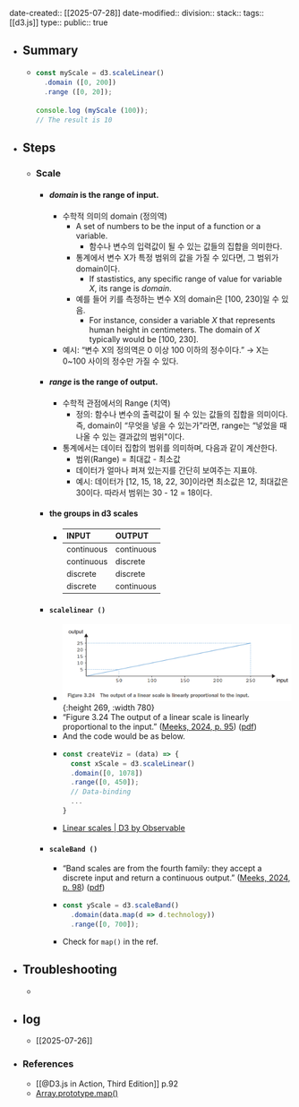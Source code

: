 date-created:: [[2025-07-28]] 
date-modified::
division::
stack::
tags:: [[d3.js]] 
type::
public:: true

- ## Summary
	- ```js
	  const myScale = d3.scaleLinear()
	  	.domain ([0, 200])
	  	.range ([0, 20]);
	  
	  console.log (myScale (100));
	  // The result is 10
	  ```
- ## Steps
	- ### Scale
		- #### ***domain*** is the range of input.
			- 수학적 의미의 domain (정의역)
				- A set of numbers to be the input of a function or a variable.
					- 함수나 변수의 입력값이 될 수 있는 값들의 집합을 의미한다.
				- 통계에서 변수 X가 특정 범위의 값을 가질 수 있다면, 그 범위가 domain이다.
					- If stastistics, any specific range of value for variable *X*, its range is *domain*.
				- 예를 들어 키를 측정하는 변수 X의 domain은 [100, 230]일 수 있음.
					- For instance, consider a variable *X* that represents human height in centimeters. The domain of *X* typically would be [100, 230].
			- 예시: “변수 X의 정의역은 0 이상 100 이하의 정수이다.” → X는 0~100 사이의 정수만 가질 수 있다.
		- #### ***range*** is the range of output.
			- 수학적 관점에서의 Range (치역)
				- 정의: 함수나 변수의 출력값이 될 수 있는 값들의 집합을 의미이다. 즉, domain이 “무엇을 넣을 수 있는가”라면, range는 “넣었을 때 나올 수 있는 결과값의 범위"이다.
			- 통계에서는 데이터 집합의 범위를 의미하며, 다음과 같이 계산한다.
				- 범위(Range) = 최대값 - 최소값
				- 데이터가 얼마나 퍼져 있는지를 간단히 보여주는 지표야.
				- 예시: 데이터가 [12, 15, 18, 22, 30]이라면 최소값은 12, 최대값은 30이다. 따라서 범위는 30 - 12 = 18이다.
		- #### the groups in d3 scales
			- |**INPUT**|**OUTPUT**|
			  |--|--|
			  |continuous|continuous|
			  |continuous|discrete|
			  |discrete|discrete|
			  |discrete|continuous|
		- #### `scalelinear ()`
			- ![image.png](../assets/image_1753864599704_0.png){:height 269, :width 780}
			- “Figure 3.24 The output of a linear scale is linearly proportional to the input.” ([Meeks, 2024, p. 95](zotero://select/library/items/VHTGXJRT)) ([pdf](zotero://open-pdf/library/items/FGBNWKIT?page=121&annotation=M83ECMYH))
			- And the code would be as below.
			- ```js
			  const createViz = (data) => {
			    const xScale = d3.scaleLinear()
			    .domain([0, 1078])
			    .range([0, 450]);
			    // Data-binding 
			    ...
			  }
			  ```
			- [Linear scales | D3 by Observable](https://d3js.org/d3-scale/linear)
		- #### `scaleBand ()`
			- “Band scales are from the fourth family: they accept a discrete input and return a continuous output.” ([Meeks, 2024, p. 98](zotero://select/library/items/VHTGXJRT)) ([pdf](zotero://open-pdf/library/items/FGBNWKIT?page=124&annotation=G32KXQS4))
			- ```js
			  const yScale = d3.scaleBand()
			    .domain(data.map(d => d.technology))
			    .range([0, 700]);
			  ```
			- Check for `map()` in the ref.
- ## Troubleshooting
	-
- ## log
	- [[2025-07-26]]
- ### References
	- [[@D3.js in Action, Third Edition]] p.92
	- [Array.prototype.map()](((6889e01f-e6c6-4fe8-8e2b-6fcaa1b4ae89)))